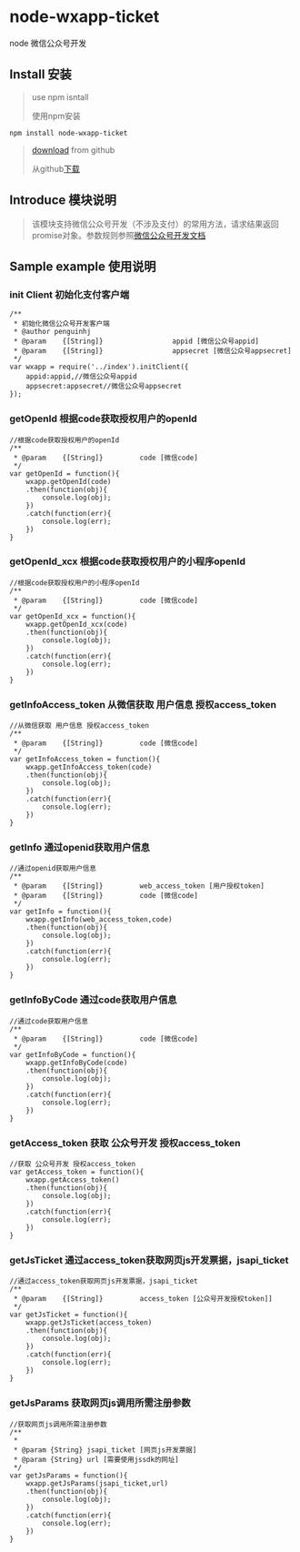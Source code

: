 # node-wxapp-ticket
node 微信公众号开发

## Install 安装

> use npm isntall
>
> 使用npm安装 

```
npm install node-wxapp-ticket
```

> [download](https://github.com/ice-penguin/node-wxapp-ticket) from github
>
> 从github[下载](https://github.com/ice-penguin/node-wxapp-ticket)

## Introduce 模块说明 

> 该模块支持微信公众号开发（不涉及支付）的常用方法，请求结果返回promise对象。参数规则参照[微信公众号开发文档](<https://developers.weixin.qq.com/doc/offiaccount/OA_Web_Apps/Wechat_webpage_authorization.html>)

## Sample example  使用说明

### init Client 初始化支付客户端

```
/**
 * 初始化微信公众号开发客户端
 * @author penguinhj
 * @param    {[String]}                 appid [微信公众号appid]
 * @param    {[String]}                 appsecret [微信公众号appsecret]
 */
var wxapp = require('../index').initClient({
	appid:appid,//微信公众号appid
	appsecret:appsecret//微信公众号appsecret
});
```

### getOpenId 根据code获取授权用户的openId

```
//根据code获取授权用户的openId
/**
 * @param    {[String]}         code [微信code]
 */
var getOpenId = function(){
    wxapp.getOpenId(code)
    .then(function(obj){
		console.log(obj);
	})
	.catch(function(err){
		console.log(err);
	})
}
```

### getOpenId_xcx 根据code获取授权用户的小程序openId

```
//根据code获取授权用户的小程序openId
/**
 * @param    {[String]}         code [微信code]
 */
var getOpenId_xcx = function(){
    wxapp.getOpenId_xcx(code)
    .then(function(obj){
		console.log(obj);
	})
	.catch(function(err){
		console.log(err);
	})
}
```

### getInfoAccess_token 从微信获取 用户信息 授权access_token

```
//从微信获取 用户信息 授权access_token
/**
 * @param    {[String]}         code [微信code]
 */
var getInfoAccess_token = function(){
    wxapp.getInfoAccess_token(code)
    .then(function(obj){
		console.log(obj);
	})
	.catch(function(err){
		console.log(err);
	})
}
```

### getInfo 通过openid获取用户信息

```
//通过openid获取用户信息
/**
 * @param    {[String]}         web_access_token [用户授权token]
 * @param    {[String]}         code [微信code]
 */
var getInfo = function(){
    wxapp.getInfo(web_access_token,code)
    .then(function(obj){
		console.log(obj);
	})
	.catch(function(err){
		console.log(err);
	})
}
```

### getInfoByCode 通过code获取用户信息

```
//通过code获取用户信息
/**
 * @param    {[String]}         code [微信code]
 */
var getInfoByCode = function(){
    wxapp.getInfoByCode(code)
    .then(function(obj){
		console.log(obj);
	})
	.catch(function(err){
		console.log(err);
	})
}
```

### getAccess_token 获取 公众号开发 授权access_token

```
//获取 公众号开发 授权access_token
var getAccess_token = function(){
    wxapp.getAccess_token()
    .then(function(obj){
		console.log(obj);
	})
	.catch(function(err){
		console.log(err);
	})
}
```

### getJsTicket  通过access_token获取网页js开发票据，jsapi_ticket

```
//通过access_token获取网页js开发票据，jsapi_ticket
/**
 * @param    {[String]}         access_token [公众号开发授权token]]
 */
var getJsTicket = function(){
    wxapp.getJsTicket(access_token)
    .then(function(obj){
		console.log(obj);
	})
	.catch(function(err){
		console.log(err);
	})
}
```

### getJsParams 获取网页js调用所需注册参数

```
//获取网页js调用所需注册参数
/**
 * 
 * @param {String} jsapi_ticket [网页js开发票据]
 * @param {String} url [需要使用jssdk的网址]
 */
var getJsParams = function(){
    wxapp.getJsParams(jsapi_ticket,url)
    .then(function(obj){
		console.log(obj);
	})
	.catch(function(err){
		console.log(err);
	})
}
```

